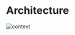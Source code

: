 # Architecture

![context](http://www.plantuml.com/plantuml/proxy?cache=no&src=https://raw.githubusercontent.com/jamro/oversort/master/docs/diagrams/contex.puml?token=AAWVPBFISUYVHVOYJTYDNM25YPVUI)
